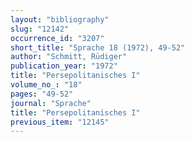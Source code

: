 ```yaml
---
layout: "bibliography"
slug: "12142"
occurrence_id: "3207"
short_title: "Sprache 18 (1972), 49-52"
author: "Schmitt, Rüdiger"
publication_year: "1972"
title: "Persepolitanisches I"
volume_no_: "18"
pages: "49-52"
journal: "Sprache"
title: "Persepolitanisches I"
previous_item: "12145"
---
```

